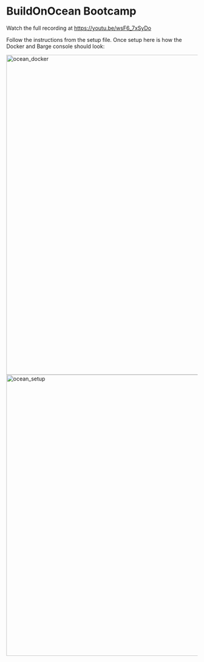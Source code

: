 # BuildOnOcean Bootcamp
Watch the full recording at https://youtu.be/wsF6_7xSyDo 

Follow the instructions from the setup file. Once setup here is how the Docker and Barge console should look:


<img width="842" alt="ocean_docker" src="https://user-images.githubusercontent.com/7895856/175899698-4dc898c0-179d-4ce3-a89a-320462aae9e0.png">
<img width="740" alt="ocean_setup" src="https://user-images.githubusercontent.com/7895856/175899719-4a2b25e2-1afe-4288-ab70-37c74d17c2ac.png">

